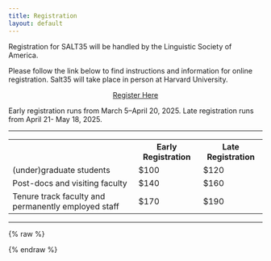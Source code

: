 ```yaml
---
title: Registration
layout: default
---
```

 
 Registration for SALT35 will be handled by the Linguistic Society of America.

Please follow the link below to find instructions and information for online registration. Salt35 will take place in person at Harvard University.
  
<div style="text-align: center; margin-bottom: 1em;">
  <a href="https://www.surveymonkey.com/r/SALT35" id="reg-button">Register Here</a>
</div>


Early registration runs from March 5–April 20, 2025. Late registration runs from April 21- May 18, 2025.

<hr/>

<table class="reg">
  <tbody>
    <tr>
      <th>
      </th>
      <th>Early Registration</th>
      <th>Late Registration</th>
    </tr>
    <tr>
      <td>(under)graduate students</td>
      <td>$100</td>
      <td>$120</td>
    </tr>
    <tr>
      <td>Post-docs and visiting faculty</td>
      <td>$140</td>
      <td>$160</td>
    </tr>
   <tr>
      <td>Tenure track faculty and permanently employed staff</td>
      <td>$170</td>
      <td>$190</td>
    </tr>
  </tbody>
</table>

<hr/>

{% raw %}

<!--- 

  
If you plan to attend the conference and anticipate needing ASL/English interpretation, please notify the organizers at <span style="font-family: monospace">[salt34.ur@gmail.com](mailto:salt34.ur@gmail.com)</span> by March 20, 2024.
  
<hr/>

Early registration runs from March 4–April 24, 2024. Late registration runs from April 25, 2024–May 24, 2024.

<table class="reg">
  <tbody>
    <tr>
      <th>
      </th>
      <th>Early Registration</th>
      <th>Late Registration</th>
    </tr>
    <tr>
      <td>Students</td>
      <td>$110</td>
      <td>$130</td>
    </tr>
    <tr>
      <td>All others</td>
      <td>$165</td>
      <td>$190</td>
    </tr>
  </tbody>
</table>
<br/>
<hr/>

--->
 {% endraw %}
